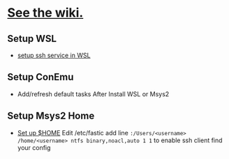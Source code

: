 # [See the wiki.](https://github.com/orlp/dev-on-windows/wiki)

## Setup WSL
* [setup ssh service in WSL](https://gist.github.com/Mithrilwoodrat/6ec637f0b85e7e3cc733ffa7c106677a)

## Setup ConEmu
* Add/refresh default tasks After Install WSL or Msys2

## Setup Msys2 Home
* [Set up $HOME](https://github.com/valtron/llvm-stuff/wiki/Set-up-Windows-dev-environment-with-MSYS2) 
  Edit /etc/fastic add line `:/Users/<username> /home/<username> ntfs binary,noacl,auto 1 1` to enable ssh client find your config
